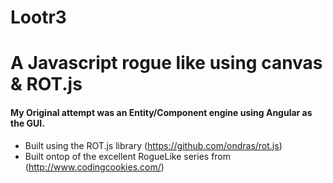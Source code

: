 Lootr3
======

# A Javascript rogue like using canvas & ROT.js 
#### My Original attempt was an Entity/Component engine using Angular as the GUI.

* Built using the ROT.js library (https://github.com/ondras/rot.js)
* Built ontop of the excellent RogueLike series from (http://www.codingcookies.com/)
